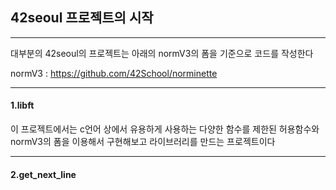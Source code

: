 ## 42seoul 프로젝트의 시작 ##

-----

대부분의 42seoul의 프로젝트는 아래의 normV3의 폼을 기준으로 코드를 작성한다

normV3 : https://github.com/42School/norminette

-----

#### 1.libft ####

이 프로젝트에서는 c언어 상에서 유용하게 사용하는 다양한 함수를 제한된 허용함수와 normV3의 폼을 이용해서 구현해보고 라이브러리를 만드는 프로젝트이다

-----

#### 2.get_next_line ####
